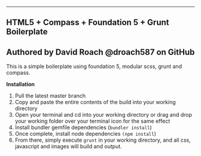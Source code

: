 --------------------------------------------------
**HTML5 + Compass + Foundation 5 + Grunt Boilerplate**
--------------------------------------------------
Authored by David Roach @droach587 on GitHub
----------

This is a simple boilerplate using foundation 5, modular scss, grunt and compass. 

**Installation**

 1. Pull the latest master branch
 2. Copy and paste the entire contents of the build into your working directory
 3. Open your terminal and cd into your working directory or drag and drop your working folder over your terminal icon for the same effect
 4. Install bundler gemfile dependencies (`bundler install`)
 5. Once complete, install node dependencies `(npm install`)
 6. From there, simply execute `grunt` in your working directory, and all css, javascript and images will build and output.

